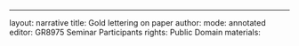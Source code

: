 ---
layout: narrative
title: Gold lettering on paper
author:
mode: annotated
editor: GR8975 Seminar Participants
rights: Public Domain
materials: 